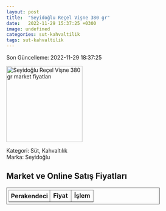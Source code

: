 ```yaml
---
layout: post
title:  "Seyidoğlu Reçel Vişne 380 gr"
date:   2022-11-29 15:37:25 +0300
image: undefined
categories: sut-kahvaltilik
tags: sut-kahvaltilik
---
```


Son Güncelleme: 2022-11-29 18:37:25

<img src="undefined" width="200" alt="Seyidoğlu Reçel Vişne 380 gr market fiyatları" />

Kategori: Süt, Kahvaltılık
<br />
Marka: Seyidoğlu

<h2>Market ve Online Satış Fiyatları</h2>

<table border="1" style="padding: 5px;width:80%;">
  <tr>
    <td style="padding: 5px;"><strong>Perakendeci</strong></td>
    <td><strong>Fiyat</strong></td>
    <td><strong>İşlem</strong></td>
  </tr>
  
</table>
